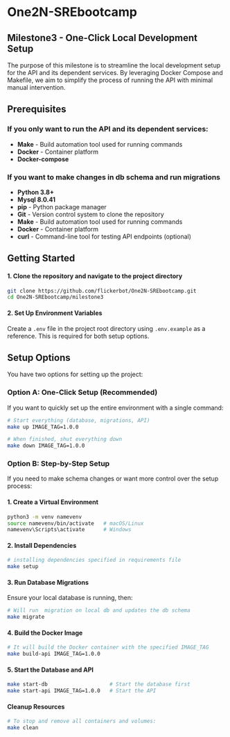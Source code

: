 # One2N-SREbootcamp

## Milestone3 - One-Click Local Development Setup

The purpose of this milestone is to streamline the local development setup for the API and its dependent services. By leveraging Docker Compose and Makefile, we aim to simplify the process of running the API with minimal manual intervention.


## Prerequisites 

### If you only want to run the API and its dependent services: 

- **Make** - Build automation tool used for running commands
- **Docker** - Container platform 
- **Docker-compose** 



### If you want to make changes in db schema and run migrations 

- **Python 3.8+**
- **Mysql 8.0.41**
- **pip** - Python package manager
- **Git** - Version control system to clone the repository
- **Make** - Build automation tool used for running commands
- **Docker** - Container platform 
- **curl** - Command-line tool for testing API endpoints (optional)


## Getting Started

#### **1. Clone the repository and navigate to the project directory**

```bash
git clone https://github.com/flickerbot/One2N-SREbootcamp.git
cd One2N-SREbootcamp/milestone3
```

#### **2. Set Up Environment Variables**

Create a `.env` file in the project root directory using `.env.example` as a reference. This is required for both setup options.


## **Setup Options**

You have two options for setting up the project:

### Option A: One-Click Setup (Recommended)

If you want to quickly set up the entire environment with a single command:

```bash
# Start everything (database, migrations, API)
make up IMAGE_TAG=1.0.0

# When finished, shut everything down
make down IMAGE_TAG=1.0.0
```

### **Option B: Step-by-Step Setup**

If you need to make schema changes or want more control over the setup process:

#### **1. Create a Virtual Environment**

```bash
python3 -m venv namevenv
source namevenv/bin/activate   # macOS/Linux
namevenv\Scripts\activate      # Windows
```

#### **2. Install Dependencies**

```bash
# installing dependencies specified in requirements file 
make setup
```

#### **3. Run Database Migrations**

Ensure your local database is running, then:

```bash
# Will run  migration on local db and updates the db schema 
make migrate
```

#### **4. Build the Docker Image**

```bash
# It will build the Docker container with the specified IMAGE_TAG
make build-api IMAGE_TAG=1.0.0
```

#### **5. Start the Database and API**

```bash
make start-db                    # Start the database first
make start-api IMAGE_TAG=1.0.0   # Start the API
```


#### **Cleanup Resources**

 
```bash
# To stop and remove all containers and volumes: 
make clean
```

 